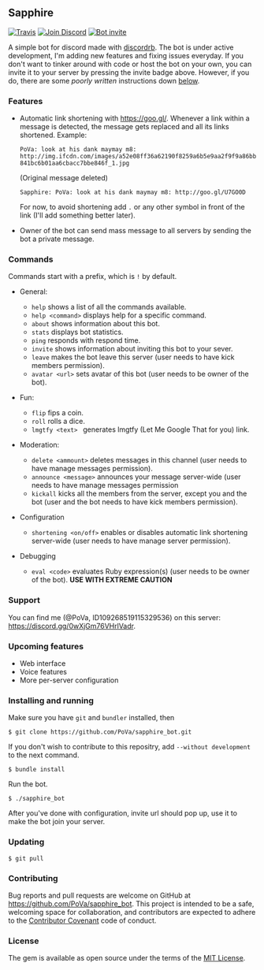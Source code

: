 ## Sapphire
[![Travis](https://img.shields.io/travis/PoVa/sapphire_bot.svg?maxAge=2592000)](https://travis-ci.org/PoVa/sapphire_bot)
[![Join Discord](https://img.shields.io/badge/discord-join-7289DA.svg)](https://discord.gg/0wXjGm76VHrlVadr)
[![Bot invite](https://img.shields.io/badge/bot-invite-333399.svg)](https://discordapp.com/oauth2/authorize?&client_id=169055390552686592&scope=bot&permissions=66321471)

A simple bot for discord made with [discordrb](https://github.com/meew0/discordrb). The bot is under active development, I'm adding new features and fixing issues everyday. If you don't want to tinker around with code or host the bot on your own, you can invite it to your server by pressing the invite badge above. However, if you do, there are some *poorly written* instructions down [below](https://github.com/PoVa/sapphire_bot#installation).

### Features

* Automatic link shortening with https://goo.gl/. Whenever a link within a message is detected, the message gets replaced and all its links shortened. Example:

  `PoVa: look at his dank maymay m8: http://img.ifcdn.com/images/a52e08ff36a62190f8259a6b5e9aa2f9f9a86bb841bc6b01aa6cbacc7bbe846f_1.jpg`

  (Original message deleted)

  `Sapphire: PoVa: look at his dank maymay m8: http://goo.gl/U7GO0D`

  For now, to avoid shortening add `.` or any other symbol in front of the link (I'll add something better later).

* Owner of the bot can send mass message to all servers by sending the bot a private message.

### Commands

Commands start with a prefix, which is `!` by default.

* General:
  * `help` shows a list of all the commands available.
  * `help <command>` displays help for a specific command.
  * `about` shows information about this bot.
  * `stats` displays bot statistics.
  * `ping` responds with respond time.
  * `invite` shows information about inviting this bot to your sever.
  * `leave` makes the bot leave this server (user needs to have kick members permission).
  * `avatar <url>` sets avatar of this bot (user needs to be owner of the bot).

* Fun:

  * `flip` fips a coin.
  * `roll` rolls a dice.
  * `lmgtfy <text> ` generates lmgtfy (Let Me Google That for you) link.

* Moderation:

  * `delete <ammount>` deletes messages in this channel (user needs to have manage messages permission).
  * `announce <message>` announces your message server-wide (user needs to have manage messages permission
  * `kickall` kicks all the members from the server, except you and the bot (user and the bot needs to have kick members permission).

* Configuration

  * `shortening <on/off>` enables or disables automatic link shortening server-wide (user needs to have manage server permission).

* Debugging

  * `eval <code>` evaluates Ruby expression(s) (user needs to be owner of the bot). **USE WITH EXTREME CAUTION**


### Support

You can find me (@PoVa, ID109268519115329536) on this server: https://discord.gg/0wXjGm76VHrlVadr.

### Upcoming features

* Web interface
* Voice features
* More per-server configuration

### Installing and running
Make sure you have `git` and `bundler` installed, then

   `$ git clone https://github.com/PoVa/sapphire_bot.git`

If you don't wish to contribute to this repositry, add `--without development` to the next command.

   `$ bundle install`

Run the bot.

   `$ ./sapphire_bot`

After you've done with configuration, invite url should pop up, use it to make the bot join your server.

### Updating

  `$ git pull`

### Contributing

Bug reports and pull requests are welcome on GitHub at https://github.com/PoVa/sapphire_bot. This project is intended to be a safe, welcoming space for collaboration, and contributors are expected to adhere to the [Contributor Covenant](http://contributor-covenant.org) code of conduct.


### License

The gem is available as open source under the terms of the [MIT License](http://opensource.org/licenses/MIT).
